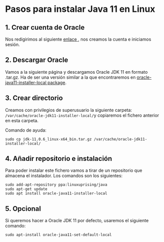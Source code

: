 <!DOCTYPE html>
<html>
<head>
</head>
<body>
<h1>Pasos para instalar Java 11 en Linux</h1>
<h2>1. Crear cuenta de Oracle</h2>
<p>Nos redigirimos al siguiente <a href="https://profile.oracle.com/myprofile/account/create-account.jspx">enlace </a>, nos creamos la cuenta e iniciamos sesión.</p>
<h2>2. Descargar Oracle</h2>
<p>Vamos a la siguiente página <a href="https://www.oracle.com/technetwork/java/javase/downloads/index.html"></a>y descargamos Oracle JDK 11 en formato .tar.gz. Ha de ser una versión similar a la que encontraremos en <a href="https://launchpad.net/~linuxuprising/+archive/ubuntu/java/+packages">oracle-java11-installer-local package</a>.</p>
<h2>3. Crear directorio</h2>
<p>Creamos con privilegios de superusuario la siguiente carpeta: <code>/var/cache/oracle-jdk11-installer-local/</code>y copiaremos el fichero anterior en esta carpeta.</p>
<p>Comando de ayuda:</p>
<code>sudo cp jdk-11.0.6_linux-x64_bin.tar.gz /var/cache/oracle-jdk11-installer-local/</code>
<h2>4. Añadir repositorio e instalación</h2>
<p>Para poder instalar este fichero vamos a tirar de un repositorio que almacena el instalador. Los comandos son los siguientes:</p>
<code>sudo add-apt-repository ppa:linuxuprising/java</code><br>
<code>sudo apt-get update</code><br>
<code>sudo apt install oracle-java11-installer-local</code>
<h2>5. Opcional</h2>
<p>Si queremos hacer a Oracle JDK 11 por defecto, usaremos el siguiente comando:</p>
<code>sudo apt-install oracle-java11-set-default-local</code>
</body>
</html>
